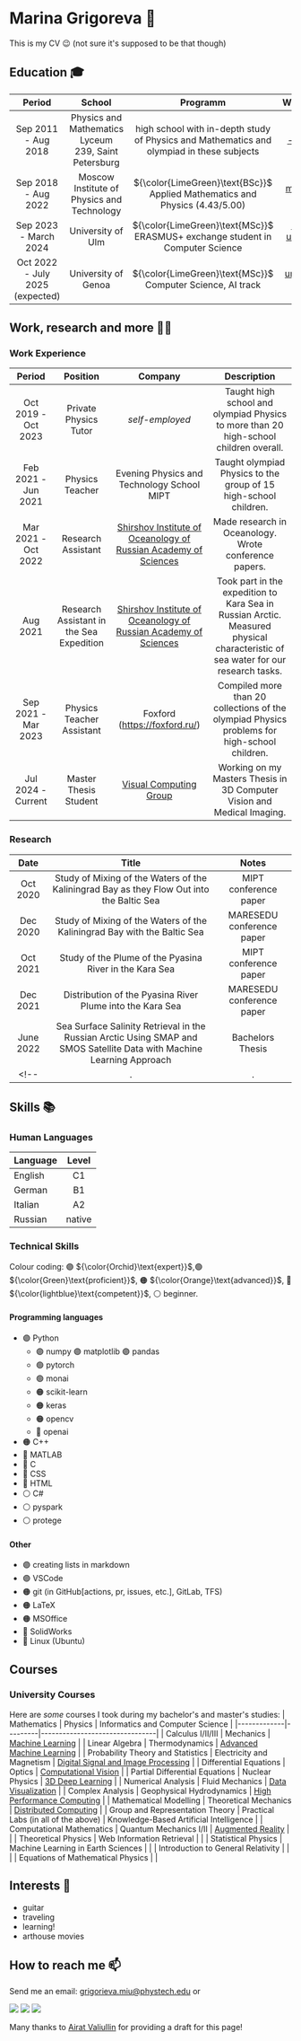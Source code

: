 # Marina Grigoreva 👋
This is my CV 😉 (not sure it's supposed to be that though)


## **Education** 🎓
|        Period       |      School   |  Programm | Website |
|:-------------------:|:-------------:|:------:|:-----:|
| Sep 2011 - Aug 2018 |  Physics and Mathematics Lyceum 239, Saint Petersburg | high school with in-depth study of Physics and Mathematics and olympiad in these subjects | [-link-](https://239.ru/) |
| Sep 2018 - Aug 2022 |    Moscow Institute of Physics and Technology   |  ${\color{LimeGreen}\text{BSc}}$ Applied Mathematics and Physics (4.43/5.00) | [mipt.ru](https://mipt.ru/english/) [wiki](https://en.wikipedia.org/wiki/Moscow_Institute_of_Physics_and_Technology) |
| Sep 2023 - March 2024 | University of Ulm | ${\color{LimeGreen}\text{MSc}}$ ERASMUS+ exchange student in Computer Science | [uni-ulm.de](https://www.uni-ulm.de/) [wiki](https://en.wikipedia.org/wiki/University_of_Ulm) |
| Oct 2022 - July 2025 (expected) | University of Genoa | ${\color{LimeGreen}\text{MSc}}$ Computer Science, AI track | [unige.it](https://unige.it/en) [wiki](https://en.wikipedia.org/wiki/University_of_Genoa) |


## **Work, research and more** 🧑‍💻
### Work Experience
| Period | Position | Company | Description |
| :-: | :-: | :-: | :-: |
|Oct 2019 - Oct 2023|Private Physics Tutor|_self-employed_| Taught high school and olympiad Physics to more than 20 high-school children overall. |
|Feb 2021 - Jun 2021|Physics Teacher|Evening Physics and Technology School MIPT| Taught olympiad Physics to the group of 15 high-school children. |
|Mar 2021 - Oct 2022|Research Assistant|[Shirshov Institute of Oceanology of Russian Academy of Sciences](https://ocean.ru/en/)| Made research in Oceanology. Wrote conference papers. |
|Aug 2021|Research Assistant in the Sea Expedition|[Shirshov Institute of Oceanology of Russian Academy of Sciences](https://ocean.ru/en/)| Took part in the expedition to Kara Sea in Russian Arctic. Measured physical characteristic of sea water for our research tasks. |
|Sep 2021 - Mar 2023 | Physics Teacher Assistant | Foxford (https://foxford.ru/) | Сompiled more than 20 collections of the olympiad Physics problems for high-school children. |
|Jul 2024 - Current|Master Thesis Student|[Visual Computing Group](https://viscom.uni-ulm.de/)| Working on my Masters Thesis in 3D Computer Vision and Medical Imaging. |

<!-- |.|.|.| -->
### Research
|Date|Title|Notes|
| :-: | :-: | :-: |
|Oct 2020| Study of Mixing of the Waters of the Kaliningrad Bay as they Flow Out into the Baltic Sea | MIPT conference paper|
|Dec 2020| Study of Mixing of the Waters of the Kaliningrad Bay with the Baltic Sea | MARESEDU conference paper|
|Oct 2021| Study of the Plume of the Pyasina River in the Kara Sea | MIPT conference paper|
|Dec 2021| Distribution of the Pyasina River Plume into the Kara Sea | MARESEDU conference paper|
|June 2022| Sea Surface Salinity Retrieval in the Russian Arctic Using SMAP and SMOS Satellite Data with Machine Learning Approach | Bachelors Thesis|
<!-- |.|.|.| -->

## **Skills** 📚
### Human Languages
| Language   |  Level |
|----------|:-------:|
| English | C1 |
| German | B1 |
| Italian | A2 |
| Russian | native |

### Technical Skills

Colour coding: 
🟣 ${\color{Orchid}\text{expert}}$,🟢 ${\color{Green}\text{proficient}}$, 🟠 ${\color{Orange}\text{advanced}}$, 🔵 ${\color{lightblue}\text{competent}}$, ⚪ beginner.
#### Programming languages
- 🟣 Python
    - 🟣 numpy 🟣 matplotlib 🟣 pandas
    - 🟢 pytorch
    - 🟢 monai
    - 🟠 scikit-learn
    - 🟠 keras
    - 🟠 opencv
    - 🔵 openai
- 🟠 C++
- 🔵 MATLAB
- 🔵 C
- 🔵 CSS
- 🔵 HTML
- ⚪ C#
- ⚪ pyspark
- ⚪ protege
#### Other
- 🟣 creating lists in markdown
- 🟣 VSCode
- 🟠 git (in GitHub[actions, pr, issues, etc.], GitLab, TFS)
- 🟠 LaTeX
- 🟠 MSOffice
- 🔵 SolidWorks
- 🔵 Linux (Ubuntu)

## Courses
### University Courses
Here are _some_ courses I took during my bachelor's and master's studies: 
| Mathematics | Physics | Informatics and Computer Science |
|-------------|---------|--------------------------------|
| Calculus I/II/III | Mechanics | [Machine Learning](https://corsi.unige.it/en/off.f/2023/ins/63422?codcla=10852) |
| Linear Algebra | Thermodynamics | [Advanced Machine Learning](https://corsi.unige.it/en/off.f/2022/ins/53411?codcla=10852) |
| Probability Theory and Statistics | Electricity and Magnetism | [Digital Signal and Image Processing](https://corsi.unige.it/en/off.f/2023/ins/63424?codcla=10852) |
| Differential Equations | Optics | [Computational Vision](https://corsi.unige.it/en/off.f/2022/ins/53409?codcla=10852) |
| Partial Differential Equations | Nuclear Physics | [3D Deep Learning](https://www.uni-ulm.de/in/mi/lehre/archiv-lehrveranstaltungen/wintersemester-2023-24/vorlesung-3d-deep-learning/) |
| Numerical Analysis | Fluid Mechanics | [Data Visualization](https://corsi.unige.it/en/off.f/2023/ins/63416?codcla=10852) |
| Complex Analysis | Geophysical Hydrodynamics | [High Performance Computing](https://corsi.unige.it/en/off.f/2023/ins/63417?codcla=10852) |
| Mathematical Modelling | Theoretical Mechanics | [Distributed Computing](https://corsi.unige.it/en/off.f/2023/ins/63425?codcla=10852) |
| Group and Representation Theory | Practical Labs (in all of the above) | Knowledge-Based Artificial Intelligence |
| Computational Mathematics | Quantum Mechanics I/II | [Augmented Reality](https://corsi.unige.it/en/off.f/2023/ins/66522?codcla=10852) |
| | Theoretical Physics | Web Information Retrieval |
| | Statistical Physics | Machine Learning in Earth Sciences |
| | Introduction to General Relativity | | 
| | Equations of Mathematical Physics | | 


## **Interests** 🎨
- guitar
- traveling
- learning!
- arthouse movies


## **How to reach me** 📫
Send me an email: grigorieva.miu@phystech.edu or

[![](https://img.shields.io/badge/Telegram-2CA5E0?style=for-the-badge&logo=telegram&logoColor=white)](https://t.me/marussiass)
[![](https://img.shields.io/badge/LinkedIn-0077B5?style=for-the-badge&logo=linkedin&logoColor=white)](https://www.linkedin.com/in/marina-grigoreva-/)
[![](https://img.shields.io/badge/Instagram-E4405F?style=for-the-badge&logo=instagram&logoColor=white)](https://www.instagram.com/spicavirginis/)

Many thanks to [Airat Valiullin](https://github.com/rayannott) for providing a draft for this page!
